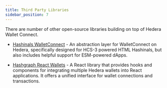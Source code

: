 ```yaml
---
title: Third Party Libraries
sidebar_position: 7
---
```


There are number of other open-source libraries building on top of Hedera Wallet Connect.

- [Hashinals WalletConnect](https://github.com/hashgraph-online/hashinals-wc) - An abstraction layer for WalletConnect on Hedera, specifically designed for HCS-3 powered HTML Hashinals, but also includes helpful support for ESM-powered dApps.

- [Hashgraph React Wallets](https://github.com/buidler-labs/hashgraph-react-wallets) - A React
  library that provides hooks and components for integrating multiple Hedera wallets into React
  applications. It offers a unified interface for wallet connections and transactions.
